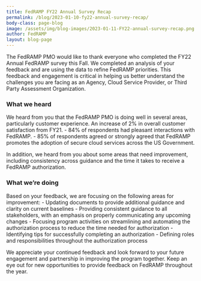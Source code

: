 ```yaml
---
title: FedRAMP FY22 Annual Survey Recap
permalink: /blog/2023-01-10-fy22-annual-survey-recap/
body-class: page-blog
image: /assets/img/blog-images/2023-01-11-FY22-annual-survey-recap.png
author: FedRAMP
layout: blog-page
---
```

The FedRAMP PMO would like to thank everyone who completed the FY22 Annual FedRAMP survey this Fall. We completed an analysis of your feedback and are using the data to refine FedRAMP priorities. This feedback and engagement is critical in helping us better understand the challenges you are facing as an Agency, Cloud Service Provider, or Third Party Assessment Organization.

<h3>What we heard</h3>
We heard from you that the FedRAMP PMO is doing well in several areas, particularly customer experience. An increase of 2% in overall customer satisfaction from FY21.
- 84% of respondents had pleasant interactions with FedRAMP.
- 85% of respondents agreed or strongly agreed that FedRAMP promotes the adoption of secure cloud services across the US Government.

In addition, we heard from you about some areas that need improvement, including consistency across guidance and the time it takes to receive a FedRAMP authorization.

<h3>What we’re doing</h3>
Based on your feedback, we are focusing on the following areas for improvement:
- Updating documents to provide additional guidance and clarity on current baselines
- Providing consistent guidance to all stakeholders, with an emphasis on properly communicating any upcoming changes
- Focusing program activities on streamlining and automating the authorization process to reduce the time needed for authorization
- Identifying tips for successfully completing an authorization
- Defining roles and responsibilities throughout the authorization process

We appreciate your continued feedback and look forward to your future engagement and partnership in improving the program together. Keep an eye out for new opportunities to provide feedback on FedRAMP throughout the year.
